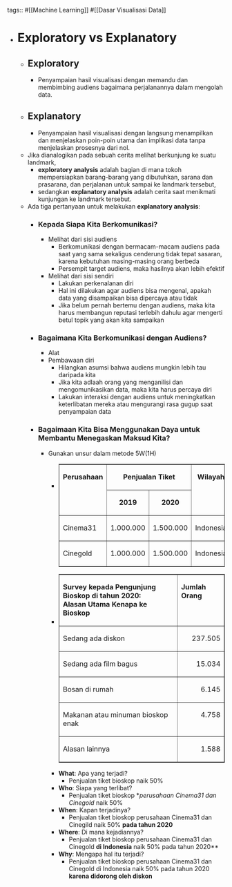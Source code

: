 tags:: #[[Machine Learning]] #[[Dasar Visualisasi Data]]

- # Exploratory vs Explanatory
	- ## Exploratory
		- Penyampaian hasil visualisasi dengan memandu dan membimbing audiens bagaimana perjalanannya dalam mengolah data.
	- ## Explanatory
		- Penyampaian hasil visualisasi dengan langsung menampilkan dan menjelaskan poin-poin utama dan implikasi data tanpa menjelaskan prosesnya dari nol.
	- Jika dianalogikan pada sebuah cerita melihat berkunjung ke suatu landmark,
		- **exploratory analysis** adalah bagian di mana tokoh mempersiapkan barang-barang yang dibutuhkan, sarana dan prasarana, dan perjalanan untuk sampai ke landmark tersebut,
		- sedangkan **explanatory analysis** adalah cerita saat menikmati kunjungan ke landmark tersebut.
	- Ada tiga pertanyaan untuk melakukan **explanatory analysis**:
		- ### Kepada Siapa Kita Berkomunikasi?
			- Melihat dari sisi audiens
				- Berkomunikasi dengan bermacam-macam audiens pada saat yang sama sekaligus cenderung tidak tepat sasaran, karena kebutuhan masing-masing orang berbeda
				- Persempit target audiens, maka hasilnya akan lebih efektif
			- Melihat dari sisi sendiri
				- Lakukan perkenalanan diri
				- Hal ini dilakukan agar audiens bisa mengenal, apakah data yang disampaikan bisa dipercaya atau tidak
				- Jika belum pernah bertemu dengan audiens, maka kita harus membangun reputasi terlebih dahulu agar mengerti betul topik yang akan kita sampaikan
		- ### Bagaimana Kita Berkomunikasi dengan Audiens?
			- Alat
			- Pembawaan diri
				- Hilangkan asumsi bahwa audiens mungkin lebih tau daripada kita
				- Jika kita adlaah orang yang menganilisi dan mengomunikasikan data, maka kita harus percaya diri
				- Lakukan interaksi dengan audiens untuk meningkatkan keterlibatan mereka atau mengurangi rasa gugup saat penyampaian data
		- ### Bagaimaan Kita Bisa Menggunakan Daya untuk Membantu Menegaskan Maksud Kita?
			- Gunakan unsur dalam metode 5W(1H)
				- <table border="1" cellpadding="0" cellspacing="0" class="table-responsive table" width="624"><tbody><tr><td rowspan="2" valign="top" width="156"><p align="center"><strong>Perusahaan</strong></p></td><td colspan="2" valign="top" width="312"><p align="center"><strong>Penjualan Tiket</strong></p></td><td rowspan="2" valign="top" width="156"><p align="center"><strong>Wilayah</strong></p></td></tr><tr><td valign="top" width="156"><p align="center"><strong>2019</strong></p></td><td valign="top" width="156"><p align="center"><strong>2020</strong></p></td></tr><tr><td valign="top" width="156"><p>Cinema31</p></td><td valign="top" width="156"><p align="right">1.000.000</p></td><td valign="top" width="156"><p align="right">1.500.000</p></td><td valign="top" width="156"><p>Indonesia</p></td></tr><tr><td valign="top" width="156"><p>Cinegold</p></td><td valign="top" width="156"><p align="right">1.000.000</p></td><td valign="top" width="156"><p align="right">1.500.000</p></td><td valign="top" width="156"><p>Indonesia</p></td></tr></tbody></table>
				- <table border="1" cellpadding="0" cellspacing="0" class="table-responsive table" width="624"><tbody><tr><td valign="top" width="497"><p><strong>Survey kepada Pengunjung Bioskop di tahun 2020: <br>Alasan Utama Kenapa ke Bioskop</strong></p></td><td valign="top" width="127"><p><strong>Jumlah Orang</strong></p></td></tr><tr><td valign="top" width="497"><p>Sedang ada diskon</p></td><td valign="top" width="127"><p align="right">237.505</p></td></tr><tr><td valign="top" width="497"><p>Sedang ada film bagus</p></td><td valign="top" width="127"><p align="right">15.034</p></td></tr><tr><td valign="top" width="497"><p>Bosan di rumah</p></td><td valign="top" width="127"><p align="right">6.145</p></td></tr><tr><td valign="top" width="497"><p>Makanan atau minuman bioskop enak</p></td><td valign="top" width="127"><p align="right">4.758</p></td></tr><tr><td valign="top" width="497"><p>Alasan lainnya</p></td><td valign="top" width="127"><p align="right">1.588</p></td></tr></tbody></table>
				- **What**: Apa yang terjadi?
					- Penjualan tiket bioskop naik 50%
				- **Who**: Siapa yang terlibat?
					- Penjualan tiket bioskop **perusahaan Cinema31 dan Cinegold* naik 50%
				- **When**: Kapan terjadinya?
					- Penjualan tiket bioskop perusahaan Cinema31 dan Cinegild naik 50% **pada tahun 2020**
				- **Where**: Di mana kejadiannya?
					- Penjualan tiket bioskop perusahaan Cinema31 dan Cinegold **di Indonesia** naik 50% pada tahun 2020**
				- **Why**: Mengapa hal itu terjadi?
					- Penjualan tiket bioskop perusahaan Cinema31 dan Cinegold di Indonesia naik 50% pada tahun 2020 **karena didorong oleh diskon**
